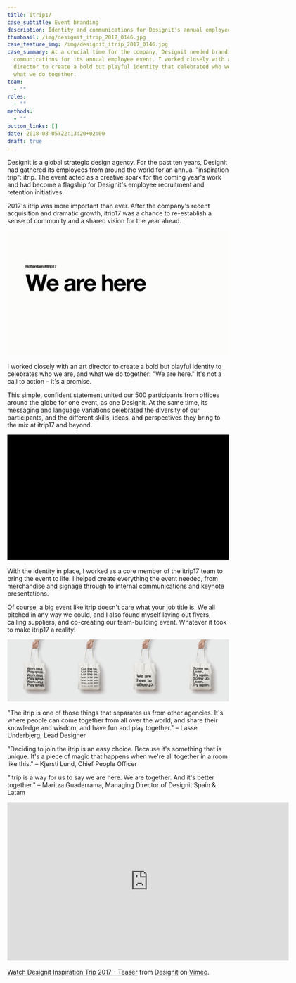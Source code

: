 ```yaml
---
title: itrip17
case_subtitle: Event branding
description: Identity and communications for Designit's annual employee event
thumbnail: /img/designit_itrip_2017_0146.jpg
case_feature_img: /img/designit_itrip_2017_0146.jpg
case_summary: At a crucial time for the company, Designit needed branding and
  communications for its annual employee event. I worked closely with an art
  director to create a bold but playful identity that celebrated who we are, and
  what we do together.
team:
  - ""
roles:
  - ""
methods:
  - ""
button_links: []
date: 2018-08-05T22:13:20+02:00
draft: true
---
```

Designit is a global strategic design agency. For the past ten years, Designit had gathered its employees from around the world for an annual "inspiration trip": itrip. The event acted as a creative spark for the coming year's work and had become a flagship for Designit's employee recruitment and retention initiatives.

2017's itrip was more important than ever. After the company's recent acquisition and dramatic growth, itrip17 was a chance to re-establish a sense of community and a shared vision for the year ahead.

![](/img/itrip17_header.gif)

I worked closely with an art director to create a bold but playful identity to celebrates who we are, and what we do together: "We are here." It's not a call to action – it's a promise.

This simple, confident statement united our 500 participants from offices around the globe for one event, as one Designit. At the same time, its messaging and language variations celebrated the diversity of our participants, and the different skills, ideas, and perspectives they bring to the mix at itrip17 and beyond. 

![We are here/We zijn hier/Estamos aquí/Vi er her...](img/wearehere_languages_1.gif)

With the identity in place, I worked as a core member of the itrip17 team to bring the event to life. I helped create everything the event needed, from merchandise and signage through to internal communications and keynote presentations. 

Of course, a big event like itrip doesn't care what your job title is. We all pitched in any way we could, and I also found myself laying out flyers, calling suppliers, and co-creating our team-building event. Whatever it took to make itrip17 a reality! 

![Tote bags displaying four different variations on "We are here"](img/bags-in-a-line.png)

"The itrip is one of those things that separates us from other agencies. It's where people can come together from all over the world, and share their knowledge and wisdom, and have fun and play together." – Lasse Underbjerg, Lead Designer

"Deciding to join the itrip is an easy choice. Because it's something that is unique. It's a piece of magic that happens when we're all together in a room like this." – Kjersti Lund, Chief People Officer

"itrip is a way for us to say we are here. We are together. And it's better together." – Maritza Guaderrama, Managing Director of Designit Spain & Latam

<iframe src="https://player.vimeo.com/video/232671155?color=fbfe34&title=0&byline=0&portrait=0" width="640" height="360" frameborder="0" allow="autoplay; fullscreen; picture-in-picture" allowfullscreen></iframe>
<p><a href="https://vimeo.com/232671155">Watch Designit Inspiration Trip 2017 - Teaser</a> from <a href="https://vimeo.com/designit">Designit</a> on <a href="https://vimeo.com">Vimeo</a>.</p>